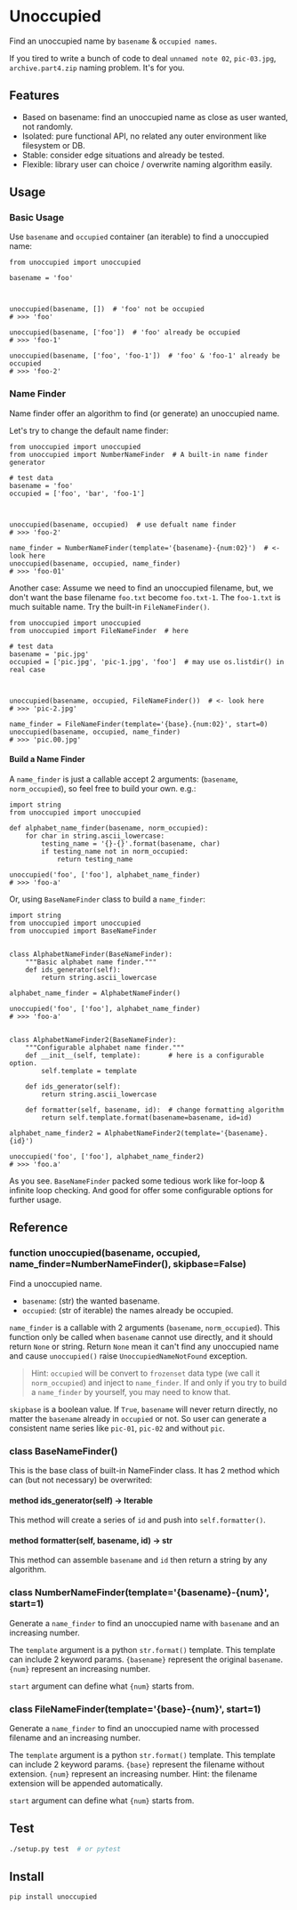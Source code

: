 # Unoccupied

Find an unoccupied name by `basename` & `occupied names`.

If you tired to write a bunch of code to deal `unnamed note 02`, `pic-03.jpg`, `archive.part4.zip` naming problem. It's for you.



## Features

- Based on basename: find an unoccupied name as close as user wanted, not randomly.
- Isolated: pure functional API, no related any outer environment like filesystem or DB.
- Stable: consider edge situations and already be tested.
- Flexible: library user can choice / overwrite naming algorithm easily.



## Usage

### Basic Usage

Use `basename` and `occupied` container (an iterable) to find a unoccupied name:

```python3
from unoccupied import unoccupied

basename = 'foo'



unoccupied(basename, [])  # 'foo' not be occupied
# >>> 'foo'

unoccupied(basename, ['foo'])  # 'foo' already be occupied
# >>> 'foo-1'

unoccupied(basename, ['foo', 'foo-1'])  # 'foo' & 'foo-1' already be occupied
# >>> 'foo-2'
```



### Name Finder

Name finder offer an algorithm to find (or generate) an unoccupied name.

Let's try to change the default name finder:

```python3
from unoccupied import unoccupied
from unoccupied import NumberNameFinder  # A built-in name finder generator

# test data
basename = 'foo'
occupied = ['foo', 'bar', 'foo-1']



unoccupied(basename, occupied)  # use defualt name finder
# >>> 'foo-2'

name_finder = NumberNameFinder(template='{basename}-{num:02}')  # <- look here
unoccupied(basename, occupied, name_finder)
# >>> 'foo-01'
```

Another case: Assume we need to find an unoccupied filename, but, we don't want the base filename `foo.txt` become `foo.txt-1`. The `foo-1.txt` is much suitable name. Try the built-in `FileNameFinder()`.

```python3
from unoccupied import unoccupied
from unoccupied import FileNameFinder  # here

# test data
basename = 'pic.jpg'
occupied = ['pic.jpg', 'pic-1.jpg', 'foo']  # may use os.listdir() in real case



unoccupied(basename, occupied, FileNameFinder())  # <- look here
# >>> 'pic-2.jpg'

name_finder = FileNameFinder(template='{base}.{num:02}', start=0)
unoccupied(basename, occupied, name_finder)
# >>> 'pic.00.jpg'
```



#### Build a Name Finder

A `name_finder` is just a callable accept 2 arguments: (`basename`, `norm_occupied`), so feel free to build your own. e.g.:

```python3
import string
from unoccupied import unoccupied

def alphabet_name_finder(basename, norm_occupied):
    for char in string.ascii_lowercase:
        testing_name = '{}-{}'.format(basename, char)
        if testing_name not in norm_occupied:
            return testing_name

unoccupied('foo', ['foo'], alphabet_name_finder)
# >>> 'foo-a'
```

Or, using `BaseNameFinder` class to build a `name_finder`:

```python3
import string
from unoccupied import unoccupied
from unoccupied import BaseNameFinder


class AlphabetNameFinder(BaseNameFinder):
    """Basic alphabet name finder."""
    def ids_generator(self):
        return string.ascii_lowercase

alphabet_name_finder = AlphabetNameFinder()

unoccupied('foo', ['foo'], alphabet_name_finder)
# >>> 'foo-a'


class AlphabetNameFinder2(BaseNameFinder):
    """Configurable alphabet name finder."""
    def __init__(self, template):       # here is a configurable option.
        self.template = template

    def ids_generator(self):
        return string.ascii_lowercase

    def formatter(self, basename, id):  # change formatting algorithm
        return self.template.format(basename=basename, id=id)

alphabet_name_finder2 = AlphabetNameFinder2(template='{basename}.{id}')

unoccupied('foo', ['foo'], alphabet_name_finder2)
# >>> 'foo.a'
```

As you see. `BaseNameFinder` packed some tedious work like for-loop & infinite loop checking. And good for offer some configurable options for further usage.



## Reference

### function unoccupied(basename, occupied, name_finder=NumberNameFinder(), skipbase=False)

Find a unoccupied name.

- `basename`: (str) the wanted basename.
- `occupied`: (str of iterable) the names already be occupied.

`name_finder` is a callable with 2 arguments (`basename`, `norm_occupied`). This function only be called when `basename` cannot use directly, and it should return `None` or string. Return `None` mean it can't find any unoccupied name and cause `unoccupied()` raise `UnoccupiedNameNotFound` exception.

> Hint: `occupied` will be convert to `frozenset` data type (we call it `norm_occupied`) and inject to `name_finder`. If and only if you try to build a `name_finder` by yourself, you may need to know that.

`skipbase` is a boolean value. If `True`, `basename` will never return directly, no matter the `basename` already in `occupied` or not. So user can generate a consistent name series like `pic-01`, `pic-02` and without `pic`.



### class BaseNameFinder()

This is the base class of built-in NameFinder class. It has 2 method which can (but not necessary) be overwrited:



#### method ids_generator(self) -> Iterable

This method will create a series of `id` and push into `self.formatter()`.



#### method formatter(self, basename, id) -> str

This method can assemble `basename` and `id` then return a string by any algorithm.



### class NumberNameFinder(template='{basename}-{num}', start=1)

Generate a `name_finder` to find an unoccupied name with `basename` and an increasing number.

The `template` argument is a python `str.format()` template. This template can include 2 keyword params. `{basename}` represent the original `basename`. `{num}` represent an increasing number.

`start` argument can define what `{num}` starts from.



### class FileNameFinder(template='{base}-{num}', start=1)

Generate a `name_finder` to find an unoccupied name with processed filename and an increasing number.

The `template` argument is a python `str.format()` template. This template can include 2 keyword params. `{base}` represent the filename without extension. `{num}` represent an increasing number. Hint: the filename extension will be appended automatically.

`start` argument can define what `{num}` starts from.



## Test

```sh
./setup.py test  # or pytest
```


## Install

```sh
pip install unoccupied
```
